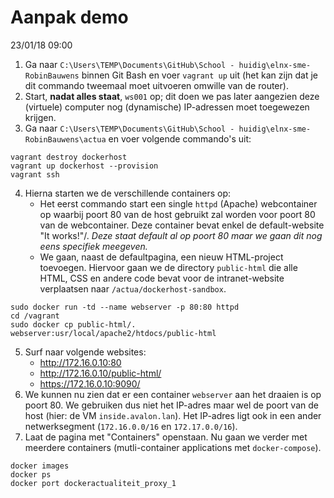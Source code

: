 # Aanpak demo

23/01/18 09:00

1. Ga naar `C:\Users\TEMP\Documents\GitHub\School - huidig\elnx-sme-RobinBauwens` binnen Git Bash en voer `vagrant up` uit (het kan zijn dat je dit commando tweemaal moet uitvoeren omwille van de router).
2. Start, **nadat alles staat**, `ws001` op; dit doen we pas later aangezien deze (virtuele) computer nog (dynamische) IP-adressen moet toegewezen krijgen.
3. Ga naar `C:\Users\TEMP\Documents\GitHub\School - huidig\elnx-sme-RobinBauwens\actua` en voer volgende commando's uit:

```
vagrant destroy dockerhost
vagrant up dockerhost --provision
vagrant ssh
```
4. Hierna starten we de verschillende containers op:
    - Het eerst commando start een single `httpd` (Apache) webcontainer op waarbij poort 80 van de host gebruikt zal worden voor poort 80 van de webcontainer. Deze container bevat enkel de default-website "It works!"/. *Deze staat default al op poort 80 maar we gaan dit nog eens specifiek meegeven.*
    - We gaan, naast de defaultpagina, een nieuw HTML-project toevoegen. Hiervoor gaan we de directory `public-html` die alle HTML, CSS en andere code bevat voor de intranet-website verplaatsen naar `/actua/dockerhost-sandbox`.

```
sudo docker run -td --name webserver -p 80:80 httpd
cd /vagrant
sudo docker cp public-html/. webserver:usr/local/apache2/htdocs/public-html
```

5. Surf naar volgende websites:
    - http://172.16.0.10:80
    - http://172.16.0.10/public-html/
    - https://172.16.0.10:9090/
6. We kunnen nu zien dat er een container `webserver` aan het draaien is op poort 80. We gebruiken dus niet het IP-adres maar wel de poort van de host (hier: de VM `inside.avalon.lan`). Het IP-adres ligt ook in een ander netwerksegment (`172.16.0.0/16` en `172.17.0.0/16`).
7. Laat de pagina met "Containers" openstaan. Nu gaan we verder met meerdere containers (mutli-container applications met `docker-compose`).

```
docker images
docker ps
docker port dockeractualiteit_proxy_1
```



